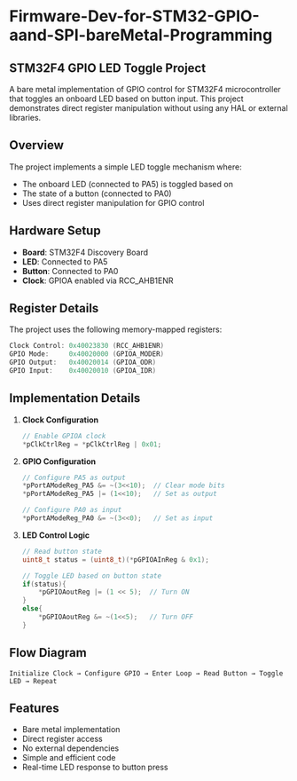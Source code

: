 # Firmware-Dev-for-STM32-GPIO-aand-SPI-bareMetal-Programming


## STM32F4 GPIO LED Toggle Project

A bare metal implementation of GPIO control for STM32F4 microcontroller that toggles an onboard LED based on button input. This project demonstrates direct register manipulation without using any HAL or external libraries.

## Overview

The project implements a simple LED toggle mechanism where:
- The onboard LED (connected to PA5) is toggled based on
- The state of a button (connected to PA0)
- Uses direct register manipulation for GPIO control

## Hardware Setup

- **Board**: STM32F4 Discovery Board
- **LED**: Connected to PA5
- **Button**: Connected to PA0
- **Clock**: GPIOA enabled via RCC_AHB1ENR

## Register Details

The project uses the following memory-mapped registers:

```c
Clock Control: 0x40023830 (RCC_AHB1ENR)
GPIO Mode:     0x40020000 (GPIOA_MODER)
GPIO Output:   0x40020014 (GPIOA_ODR)
GPIO Input:    0x40020010 (GPIOA_IDR)
```

## Implementation Details

1. **Clock Configuration**
   ```c
   // Enable GPIOA clock
   *pClkCtrlReg = *pClkCtrlReg | 0x01;
   ```

2. **GPIO Configuration**
   ```c
   // Configure PA5 as output
   *pPortAModeReg_PA5 &= ~(3<<10);  // Clear mode bits
   *pPortAModeReg_PA5 |= (1<<10);   // Set as output

   // Configure PA0 as input
   *pPortAModeReg_PA0 &= ~(3<<0);   // Set as input
   ```

3. **LED Control Logic**
   ```c
   // Read button state
   uint8_t status = (uint8_t)(*pGPIOAInReg & 0x1);

   // Toggle LED based on button state
   if(status){
       *pGPIOAoutReg |= (1 << 5);  // Turn ON
   }
   else{
       *pGPIOAoutReg &= ~(1<<5);   // Turn OFF
   }
   ```

## Flow Diagram

```
Initialize Clock → Configure GPIO → Enter Loop → Read Button → Toggle LED → Repeat
```

## Features

- Bare metal implementation
- Direct register access
- No external dependencies
- Simple and efficient code
- Real-time LED response to button press

